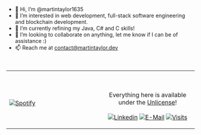 - 👋 Hi, I’m @martintaylor1635
- 👀 I’m interested in web development, full-stack software engineering and blockchain development.
- 🌱 I’m currently refining my Java, C# and C skills! 
- 💞️ I’m looking to collaborate on anything, let me know if I can be of assistance :)
- 📫 Reach me at contact@martintaylor.dev
<br />
<table width="100%"> 
  <tr>
  <td width="50%">
      
&nbsp; <br> [![Spotify](https://novatorem-theta-six.vercel.app/api/spotify)](https://open.spotify.com/user/nkjwggj7lt416mp11sqkot7hp)

  </td>
  <td width="50%">

<br><p align="center">Everything here is available under the [Unlicense](https://choosealicense.com/licenses/unlicense/)!<br><br>
  [![Linkedin](https://img.shields.io/badge/linked-in-369?style=flat-square&logo=linkedin&logoColor=white&color=blue)](https://www.linkedin.com/in/martintaylor1635)
  [![E-Mail](https://img.shields.io/badge/email-reveal-2a8?style=flat-square&logo=gmail&logoColor=white)](https://mailhide.io/e/FFTqj9Xk)
  [![Visits](https://komarev.com/ghpvc/?username=novatorem&logo=GitHub&label=github%20visits&color=336699&logoColor=white&style=flat-square)](https://github.com/martintaylor.dev)
</p>
  </td>
  </table>

[//]: <> (The `&nbsp;` is to have Aphelion take up more space)
[//]: <> (Old Visits: https://badges.pufler.dev/visits/novatorem/novatorem?logo=GitHub&label=github%20visits&color=336699&logoColor=white&style=flat-square)
